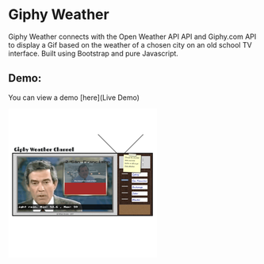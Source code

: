 # Giphy Weather

Giphy Weather connects with the Open Weather API API and Giphy.com API to display a Gif based on the weather of a chosen city on an old school TV interface. Built using Bootstrap and pure Javascript.


## Demo:
You can view a demo [here](Live Demo) 

![Giphy Weather Screenshot](GiphyWeather300.png "Giphy Weather Screenshot")